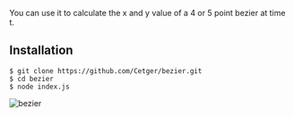 You can use it to calculate the x and y value of a 4 or 5 point bezier at time t.

## Installation
    $ git clone https://github.com/Cetger/bezier.git
    $ cd bezier
    $ node index.js

![bezier](https://user-images.githubusercontent.com/31896026/108111525-d3c8d080-70a5-11eb-9884-e5619c66e857.png)

